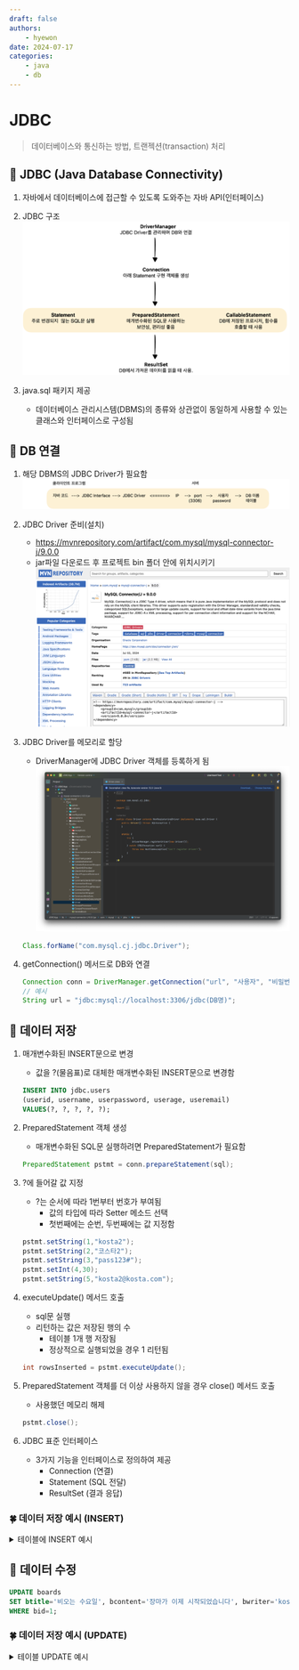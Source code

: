 ```yaml
---
draft: false
authors:
    - hyewon
date: 2024-07-17
categories:
    - java
    - db
---
```


# JDBC

> 데이터베이스와 통신하는 방법, 트랜젝션(transaction) 처리

<!-- more -->

## 📌 JDBC (Java Database Connectivity)

1. 자바에서 데이터베이스에 접근할 수 있도록 도와주는 자바 API(인터페이스)
2. JDBC 구조
   ![](../JavaNote/JavaImage/image.png)

3. java.sql 패키지 제공
    - 데이터베이스 관리시스템(DBMS)의 종류와 상관없이 동일하게 사용할 수 있는 클래스와 인터페이스로 구성됨

## 📌 DB 연결

1.  해당 DBMS의 JDBC Driver가 필요함
    ![](../JavaNote/JavaImage/image2.png)
2.  JDBC Driver 준비(설치)
    -   https://mvnrepository.com/artifact/com.mysql/mysql-connector-j/9.0.0
    -   jar파일 다운로드 후 프로젝트 bin 폴더 안에 위치시키기
        ![](../JavaNote/JavaImage/image3.png)
3.  JDBC Driver를 메모리로 할당

    -   DriverManager에 JDBC Driver 객체를 등록하게 됨
        ![](../JavaNote/JavaImage/image4.png)

    ```java
    Class.forName("com.mysql.cj.jdbc.Driver");
    ```

4.  getConnection() 메서드로 DB와 연결

    ```java
    Connection conn = DriverManager.getConnection("url", "사용자", "비밀번호");
    // 예시
    String url = "jdbc:mysql://localhost:3306/jdbc(DB명)";
    ```

## 📌 데이터 저장

1. 매개변수화된 INSERT문으로 변경

    - 값을 ?(물음표)로 대체한 매개변수화된 INSERT문으로 변경함

    ```sql
    INSERT INTO jdbc.users
    (userid, username, userpassword, userage, useremail)
    VALUES(?, ?, ?, ?, ?);
    ```

2. PreparedStatement 객체 생성

    - 매개변수화된 SQL문 실행하려면 PreparedStatement가 필요함

    ```java
    PreparedStatement pstmt = conn.prepareStatement(sql);
    ```

3. ?에 들어갈 값 지정

    - ?는 순서에 따라 1번부터 번호가 부여됨
        - 값의 타입에 따라 Setter 메소드 선택
        - 첫번째에는 순번, 두번째에는 값 지정함

    ```java
    pstmt.setString(1,"kosta2");
    pstmt.setString(2,"코스타2");
    pstmt.setString(3,"pass123#");
    pstmt.setInt(4,30);
    pstmt.setString(5,"kosta2@kosta.com");
    ```

4. executeUpdate() 메서드 호출

    - sql문 실행
    - 리턴하는 값은 저장된 행의 수
        - 테이블 1개 행 저장됨
        - 정상적으로 실행되었을 경우 1 리턴됨

    ```java
    int rowsInserted = pstmt.executeUpdate();
    ```

5. PreparedStatement 객체를 더 이상 사용하지 않을 경우 close() 메서드 호출

    - 사용했던 메모리 해제

    ```java
    pstmt.close();
    ```

6. JDBC 표준 인터페이스

    - 3가지 기능을 인터페이스로 정의하여 제공
        - Connection (연결)
        - Statement (SQL 전달)
        - ResultSet (결과 응답)

### 🍀 데이터 저장 예시 (INSERT)

<details>
<summary> 테이블에 INSERT 예시 </summary>

```java
package kr.co.kosta.mysql;

import java.sql.Connection;
import java.sql.DriverManager;
import java.sql.PreparedStatement;
import java.sql.SQLException;

public class UserInsertTest {
    public static void main(String[] args) {
        Connection conn = null;
        try {
            // JDBC Drvier 등록
            Class.forName("com.mysql.cj.jdbc.Driver");

            //  연결하기
            conn = DriverManager.getConnection(
              "jdbc:mysql://127.0.0.1:3306",
              "root",
              "pass123#"
            );
            String sql = ""+
                    "insert into jdbc.users (userid, username, userpassword, userage, useremail) "+
                    "VALUES(?,?,?,?,?);";
            // PreparedStatement 객체 얻기(생성)
            PreparedStatement pstmt = conn.prepareStatement(sql);
            // 값 지정
            pstmt.setString(1,"kosta2");
            pstmt.setString(2,"코스타2");
            pstmt.setString(3,"pass123#");
            pstmt.setInt(4,30);
            pstmt.setString(5,"kosta2@kosta.com");

            // SQL문 실행
            int rows=pstmt.executeUpdate();
            System.out.println("저장된 행 수 : "+rows);
            //  PreparedStatement 닫기
            pstmt.close();

        }catch (ClassNotFoundException | SQLException e){
            throw new RuntimeException(e);
        }finally {
            if(conn !=null){
                // 연결끊기
                try {
                    conn.close();
                    System.out.println("연결 끊기");
                } catch (SQLException e) {
                    throw new RuntimeException(e);
                }
            }
        }
    }
}
```

</details>

## 📌 데이터 수정

```sql
UPDATE boards
SET btitle='비오는 수요일', bcontent='장마가 이제 시작되었습니다', bwriter='kosta1', bfilename='event2.png'
WHERE bid=1;
```

### 🍀 데이터 저장 예시 (UPDATE)

<details>
<summary> 테이블 UPDATE 예시 </summary>

```java
package kr.co.kosta.mysql;

import java.sql.Connection;
import java.sql.DriverManager;
import java.sql.PreparedStatement;
import java.sql.SQLException;

public class BoardUpdateTest {
    public static void main(String[] args) {
        Connection conn=null;
        try {
        // JDBC Drvier 등록
            Class.forName("com.mysql.cj.jdbc.Driver");

            conn= DriverManager.getConnection(
                    "jdbc:mysql://127.0.0.1:3306",
                    "kosta",
                    "pass123#"
            );
            String sql= new StringBuilder()
                    .append("UPDATE jdbc.boards SET ")
                    .append("btitle=?, ")
                    .append("bcontent= ?, ")
                    .append("bwriter=?, ")
                    .append("bfilename= ? " )
                    .append("WhERE bid=?")
                    .toString();
            // PreparedStatement 객체 얻기(생성)
            PreparedStatement pstmt =conn.prepareStatement(sql);
            pstmt.setString(1,"비 그친 오후");
            pstmt.setString(2,"비구름이 지금은 위로 옮겼습니다.");
            pstmt.setString(3,"kosta1");
            pstmt.setString(4,"event.png");
            pstmt.setInt(5,1);

            // SQL문 실행
            int rows =pstmt.executeUpdate();
            System.out.println("수정된 행 수 : "+rows);
            // PreparedStatement close
            pstmt.close();

        }catch (ClassNotFoundException | SQLException e){
            throw  new RuntimeException(e);
        }finally {
            if(conn !=null){
                // 연결끊기
                try {
                    conn.close();
                    System.out.println("연결 끊기");
                } catch (SQLException e) {
                    throw new RuntimeException(e);
                }
            }
        }
    }
}

```

## 📌 데이터 삭제

### 🍀 데이터 삭제 예시 (DELETE)

<details>
<summary> 테이블 DELETE 예시 </summary>

```java
package kr.co.kosta.mysql;

import java.sql.Connection;
import java.sql.DriverManager;
import java.sql.PreparedStatement;
import java.sql.SQLException;

public class BoardUpdateTest {
    public static void main(String[] args) {
        Connection conn=null;
        try {
        // JDBC Drvier 등록
            Class.forName("com.mysql.cj.jdbc.Driver");

            conn= DriverManager.getConnection(
                    "jdbc:mysql://127.0.0.1:3306",
                    "kosta",
                    "pass123#"
            );
            String sql= new StringBuilder()
                    .append("UPDATE jdbc.boards SET ")
                    .append("btitle=?, ")
                    .append("bcontent= ?, ")
                    .append("bwriter=?, ")
                    .append("bfilename= ? " )
                    .append("WhERE bid=?")
                    .toString();
            // PreparedStatement 객체 얻기(생성)
            PreparedStatement pstmt =conn.prepareStatement(sql);
            pstmt.setString(1,"비 그친 오후");
            pstmt.setString(2,"비구름이 지금은 위로 옮겼습니다.");
            pstmt.setString(3,"kosta1");
            pstmt.setString(4,"event.png");
            pstmt.setInt(5,1);

            // SQL문 실행
            int rows =pstmt.executeUpdate();
            System.out.println("수정된 행 수 : "+rows);
            // PreparedStatement close
            pstmt.close();

        }catch (ClassNotFoundException | SQLException e){
            throw  new RuntimeException(e);
        }finally {
            if(conn !=null){
                // 연결끊기
                try {
                    conn.close();
                    System.out.println("연결 끊기");
                } catch (SQLException e) {
                    throw new RuntimeException(e);
                }
            }
        }
    }
}

```

## 📌 데이터 조회(읽기)

```sql
SELECT * FROM boards
WHERE bwriter='kosta1';
```

### ResultSet

-   select 문에 기술된 컬럼으로 구성된 행의 집합(row)
-   커서가 있는 행의 데이터만 읽을 수 있음
-   커서 : 행을 가르키는 포인터를 말함
-   실제 가져온 데이터 행의 앞과 뒤에 beforeFirst()행과 afterLast()행을 가르킴
-   첫번 째 데이터 행인 first행을 읽으려면 커서를 이동시켜야 함
-   next() 메소드 사용

|  데이터 행   |     날짜      |      내용      |   커서 위치   |
| :----------: | :-----------: | :------------: | :-----------: |
| 최초커서위치 |               |                | beforeFirst() |
|      4       | 비오는 수요일 | 장마가 시작됨1 |    first()    |
|      5       | 비오는 목요일 | 장마가 시작됨2 |               |
|      6       | 비오는 금요일 | 장마가 시작됨3 |    next()     |
|      7       | 비오는 토요일 | 장마가 시작됨4 |               |
|      8       | 비오는 일요일 | 장마가 시작됨5 |    last()     |
|              |               |                |  afterLast()  |

### boolean next()

    -   이동한 행에 데이터가 있으면 true를 없으면 false를 리턴함

## 💡 query

<details>
<summary>[query9.sql] JDBC 실습할 때 사용한 쿼리 </summary>

```sql
drop table users;
create table users (
	userid		varchar(50)		primary key,
    username	varchar(50)		not null,
    userpassword	varchar(50)	not null,
    userage		numeric(3)		not null,
    useremail	varchar(50)		not null
);

drop table boards;
create table boards (
	bid			int				primary key	auto_increment,
    btitle		varchar(100)	not null,
    bcontent	longtext		not null,
    bwriter		varchar(50)		not null,
    bdate		datetime		default now(),
    bfilename	varchar(50)		null,
    bfiledata	longblob		null
);

drop table accounts;
create table accounts (
	aid			varchar(20)		primary key,
    owner		varchar(20)		not null,
    balance		numeric			not null
);


INSERT INTO jdbc.users (userid, username, userpassword, userage, useremail)
VALUES('kosta1', '코스타1', 'pass123#', 25, 'kosta1@kosta.com');


INSERT INTO jdbc.boards
(btitle, bcontent, bwriter, bdate, bfilename)
VALUES('비오는 수요일', '장마가 이제 시작되었습니다.', 'kosta1', now(), 'event.png');


UPDATE jdbc.boards
SET btitle='비오는 수요일', bcontent='장마가 이제 시작되었습니다', bwriter='kosta1', bfilename='event2.png'
WHERE bid=1;

DELETE FROM jdbc.boards
WHERE bid=1;

DELETE FROM jdbc.boards WHERE bwriter='kosta1';
```

</details>

## 📌 트랜젝션(transaction)

1. 기능처리의 최소 단위
    - 소작업들을 분리할 수 없음
    - 전체를 하나로 본다.
2. 하나의 기능은 여러 가지 소작업들로 구성될 수 있음
3. 트랜젝션은 소작업들이 모두 성공하거나 모두 실패해야함
    - 커밋(commit)
        - DML문(SELECT, INSERT, UPDATE, DELETE)을 실행할 때마다 자동 커밋이 되고 있었음
    - 콜백(rollback)
4. 계좌이체
    - 출금 작업, 입금 작업으로 구성된 트랜잭션임
    - 출금과 입금 작업 중 하나만 성공할 수 없음
    - 모두 성공하거나 모두 실패되어야 함

## 📌 게시판 만들기

> JDBC를 활용한 게시판 구현하기

```java

```
